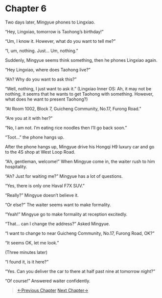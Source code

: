 # Chapter 6

Two days later, Mingyue phones to Lingxiao.

“Hey, Lingxiao, tomorrow is Taohong’s birthday!”

“Um, I know it. However, what do you want to tell me?”

“I, um, nothing. Just… Um, nothing.”

Suddenly, Mingyue seems think something, then he phones Lingxiao again.

“Hey Lingxiao, where does Taohong live?”

“Ah? Why do you want to ask this?”

“Well, nothing, I just want to ask it.” (Lingxiao Inner OS: Ah, it may not be nothing, it seems that he wants to get Taohong with something. However, what does he want to present Taohong?)

“At Room 1002, Block 7, Guicheng Community, No.17, Furong Road.”

“Are you at it with her?”

“No, I am not. I’m eating rice noodles then I’ll go back soon.”

“Toot…” the phone hangs up.

After the phone hangs up, Mingyue drive his Hongqi H9 luxury car and go to the 4S shop at West Loop Road.

“Ah, gentleman, welcome!” When Mingyue come in, the waiter rush to him hospitality.

“Ah? Just for waiting me?” Mingyue has a lot of questions.

“Yes, there is only one Haval F7X SUV.”

“Really?” Mingyue doesn’t believe it.

“Or else?” The waiter seems want to make formality.

“Yeah!” Mingyue go to make formality at reception excitedly.

“That… can I change the address?” Asked Mingyue.

“I want to change to near Guicheng Community, No.17, Furong Road, OK?”

“It seems OK, let me look.”

(Three minutes later)

“I found it, is it here?”

“Yes. Can you deliver the car to there at half past nine at tomorrow night?”

“Of course!” Answered waiter confidently.

> [←Previous Chapter](/part1/chapter5.md)  [Next Chapter→](/part1/chapter7.md)
